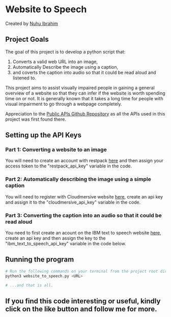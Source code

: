# Website to Speech
Created by [Nuhu Ibrahim](https://nuhuibrahim.com)

## Project Goals
The goal of this project is to develop a python script that:
1. Converts a valid web URL into an image,
2. Automatically Describe the image using a caption, 
3. and coverts the caption into audio so that it could be read aloud and listened to. 

This project aims to assist visually impaired people in gaining a general overview of a website so that they can infer if the website is worth spending time on or not. It is generally known that it takes a long time for people with visual impairment to go through a webpage completely.

Appreciation to the [Public APIs Github Repository](https://github.com/public-apis/public-apis.git) as all the APIs used in this project was first found there.

## Setting up the API Keys
### Part 1: Converting a website to an image
You will need to create an account with restpack [here](https://restpack.io/console/register) and then assign your access token to the "restpack_api_key" variable in the code.

### Part 2: Automatically describing the image using a simple caption
You will need to register with Cloudmersive website [here](https://account.cloudmersive.com/signup), create an api key and assign it to the "cloudmersive_api_key" variable in the code.

### Part 3: Converting the caption into an audio so that it could be read aloud
You need to first create an acount on the IBM text to speech website [here](https://cloud.ibm.com/registration?target=%2Fdocs%2Ftext-to-speech%2Fgetting-started.html), create an api key and then assign the key to the "ibm_text_to_speech_api_key" variable in the code below.

## Running the program
```bash
# Run the following commands on your terminal from the project root directory.
python3 website_to_speech.py <URL>

# ...and that is all.
```
## If you find this code interesting or useful, kindly click on the like button and follow me for more.
